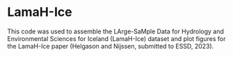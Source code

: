 # LamaH-Ice
This code was used to assemble the LArge-SaMple Data for Hydrology and Environmental Sciences for Iceland (LamaH-Ice) dataset and plot figures for the LamaH-Ice paper (Helgason and Nijssen, submitted to ESSD, 2023).
